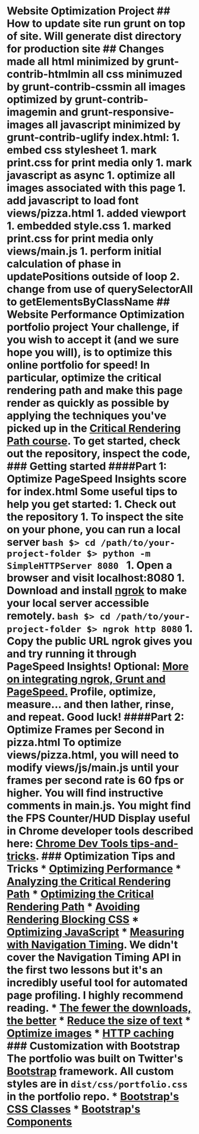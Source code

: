 # Website Optimization Project ## How to update site run grunt on top of site. Will generate dist directory for production site ## Changes made all html minimized by grunt-contrib-htmlmin all css minimuzed by grunt-contrib-cssmin all images optimized by grunt-contrib-imagemin and grunt-responsive-images all javascript minimized by grunt-contrib-uglify index.html: 1. embed css stylesheet 1. mark print.css for print media only 1. mark javascript as async 1. optimize all images associated with this page 1. add javascript to load font views/pizza.html 1. added viewport 1. embedded style.css 1. marked print.css for print media only views/main.js 1. perform initial calculation of phase in updatePositions outside of loop 2. change from use of querySelectorAll to getElementsByClassName ## Website Performance Optimization portfolio project Your challenge, if you wish to accept it (and we sure hope you will), is to optimize this online portfolio for speed! In particular, optimize the critical rendering path and make this page render as quickly as possible by applying the techniques you've picked up in the [Critical Rendering Path course](https://www.udacity.com/course/ud884). To get started, check out the repository, inspect the code, ### Getting started ####Part 1: Optimize PageSpeed Insights score for index.html Some useful tips to help you get started: 1. Check out the repository 1. To inspect the site on your phone, you can run a local server ```bash $> cd /path/to/your-project-folder $> python -m SimpleHTTPServer 8080 ``` 1. Open a browser and visit localhost:8080 1. Download and install [ngrok](https://ngrok.com/) to make your local server accessible remotely. ``` bash $> cd /path/to/your-project-folder $> ngrok http 8080 ``` 1. Copy the public URL ngrok gives you and try running it through PageSpeed Insights! Optional: [More on integrating ngrok, Grunt and PageSpeed.](http://www.jamescryer.com/2014/06/12/grunt-pagespeed-and-ngrok-locally-testing/) Profile, optimize, measure... and then lather, rinse, and repeat. Good luck! ####Part 2: Optimize Frames per Second in pizza.html To optimize views/pizza.html, you will need to modify views/js/main.js until your frames per second rate is 60 fps or higher. You will find instructive comments in main.js. You might find the FPS Counter/HUD Display useful in Chrome developer tools described here: [Chrome Dev Tools tips-and-tricks](https://developer.chrome.com/devtools/docs/tips-and-tricks). ### Optimization Tips and Tricks * [Optimizing Performance](https://developers.google.com/web/fundamentals/performance/ "web performance") * [Analyzing the Critical Rendering Path](https://developers.google.com/web/fundamentals/performance/critical-rendering-path/analyzing-crp.html "analyzing crp") * [Optimizing the Critical Rendering Path](https://developers.google.com/web/fundamentals/performance/critical-rendering-path/optimizing-critical-rendering-path.html "optimize the crp!") * [Avoiding Rendering Blocking CSS](https://developers.google.com/web/fundamentals/performance/critical-rendering-path/render-blocking-css.html "render blocking css") * [Optimizing JavaScript](https://developers.google.com/web/fundamentals/performance/critical-rendering-path/adding-interactivity-with-javascript.html "javascript") * [Measuring with Navigation Timing](https://developers.google.com/web/fundamentals/performance/critical-rendering-path/measure-crp.html "nav timing api"). We didn't cover the Navigation Timing API in the first two lessons but it's an incredibly useful tool for automated page profiling. I highly recommend reading. * <a href="https://developers.google.com/web/fundamentals/performance/optimizing-content-efficiency/eliminate-downloads.html">The fewer the downloads, the better</a> * <a href="https://developers.google.com/web/fundamentals/performance/optimizing-content-efficiency/optimize-encoding-and-transfer.html">Reduce the size of text</a> * <a href="https://developers.google.com/web/fundamentals/performance/optimizing-content-efficiency/image-optimization.html">Optimize images</a> * <a href="https://developers.google.com/web/fundamentals/performance/optimizing-content-efficiency/http-caching.html">HTTP caching</a> ### Customization with Bootstrap The portfolio was built on Twitter's <a href="http://getbootstrap.com/">Bootstrap</a> framework. All custom styles are in `dist/css/portfolio.css` in the portfolio repo. * <a href="http://getbootstrap.com/css/">Bootstrap's CSS Classes</a> * <a href="http://getbootstrap.com/components/">Bootstrap's Components</a>